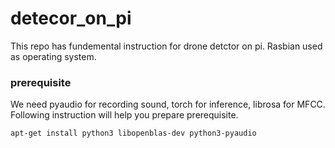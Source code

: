 # detecor_on_pi

This repo has fundemental instruction for drone detctor on pi. Rasbian used as operating system.

### prerequisite

We need pyaudio for recording sound, torch for inference, librosa for MFCC.    
Following instruction will help you prepare prerequisite.
```
apt-get install python3 libopenblas-dev python3-pyaudio
```
